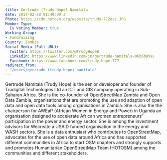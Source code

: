 ```yaml
---
title: Gertrude (Trudy Hope) Namitala
date: 2017-02-28 01:49:00 Z
Photo: https://cdn.hotosm.org/website/trudy-712dec.JPG
Member Type:
  Is Voting Member: true
Working Group:
- Fundraising
Country: Zambia
Social Media (Full URL):
  Twitter: https://twitter.com/@TrudyHopeB
  LinkedIn: https://www.linkedin.com/in/gertrude-namitala-06b6b899/
  Facebook: https://www.facebook.com/trudy.hope.777
redirect_from:
- "/users/gertrude_(trudy_hope)_namitala"
---
```


Gertrude Namitala (Trudy Hope) is the senior developer and founder of Trudigital Technologies Ltd an ICT and GIS company operating in Sub-Saharan Africa. She is the co-founder of OpenStreetMap Zambia and Open Data Zambia,  organisations that are promoting the use and adaption of open data and open data tools among organisations in Zambia. She is also the the chairperson for AWEaP (African Women in Energy and Power) in Uganda an organisation designed to accelerate African women entrepreneurs' participation in the power and energy sector.  She is among the investment advisors for Wecreate a USAID funded organisation in the energy and WASH sectors. She is a data enthusiast who contributes to OpenStreetMap, advocates for the use of open data around Africa and has supported different communities in Africa to start OSM chapters and strongly supports and promotes Humanitarian OpenStreetMap Team (HOTOSM) among the communities and different stakeholders.
